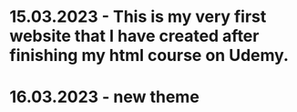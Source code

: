 # 15.03.2023 - This is my very first website that I have created after finishing my html course on Udemy.
# 16.03.2023 - new theme
